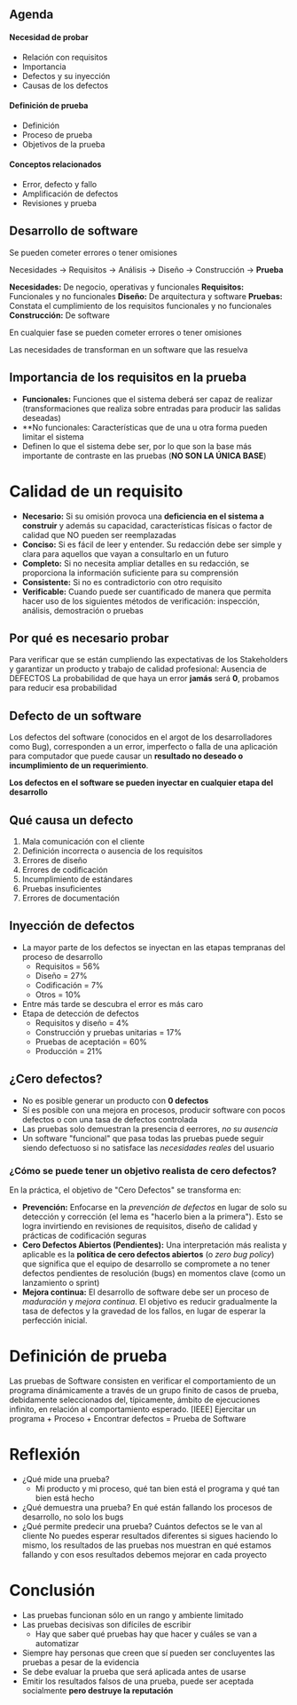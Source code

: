 ## Agenda
#### Necesidad de probar
- Relación con requisitos
- Importancia
- Defectos y su inyección
- Causas de los defectos
#### Definición de prueba
- Definición
- Proceso de prueba
- Objetivos de la prueba
#### Conceptos relacionados
- Error, defecto y fallo
- Amplificación de defectos
- Revisiones y prueba

## Desarrollo de software
Se pueden cometer errores o tener omisiones

Necesidades -> Requisitos -> Análisis -> Diseño -> Construcción -> **Prueba**

**Necesidades:** De negocio, operativas y funcionales
**Requisitos:** Funcionales y no funcionales
**Diseño:** De arquitectura y software
**Pruebas:** Constata el cumplimiento de los requisitos funcionales y no funcionales
**Construcción:** De software

En cualquier fase se pueden cometer errores o tener omisiones

Las necesidades de transforman en un software que las resuelva
## Importancia de los requisitos en la prueba
- **Funcionales:** Funciones que el sistema deberá ser capaz de realizar (transformaciones que realiza sobre entradas para producir las salidas deseadas)
- **No funcionales: Características que de una u otra forma pueden limitar el sistema
- Definen lo que el sistema debe ser, por lo que son la base más importante de contraste en las pruebas (**NO SON LA ÚNICA BASE**)
# Calidad de un requisito
- **Necesario:** Si su omisión provoca una **deficiencia en el sistema a construir** y además su capacidad, características físicas o factor de calidad que NO pueden ser reemplazadas
- **Conciso:** Si es fácil de leer y entender. Su redacción debe ser simple y clara para aquellos que vayan a consultarlo en un futuro
- **Completo:** Si no necesita ampliar detalles en su redacción, se proporciona la información suficiente para su comprensión
- **Consistente:** Si no es contradictorio con otro requisito
- **Verificable:** Cuando puede ser cuantificado de manera que permita hacer uso de los siguientes métodos de verificación: inspección, análisis, demostración o pruebas
## Por qué es necesario probar
Para verificar que se están cumpliendo las expectativas de los Stakeholders y garantizar un producto y trabajo de calidad profesional: Ausencia de DEFECTOS
La probabilidad de que haya un error **jamás** será **0**, probamos para reducir esa probabilidad
## Defecto de un software
Los defectos del software (conocidos en el argot de los desarrolladores como Bug), corresponden a un error, imperfecto o falla de una aplicación para computador que puede causar un **resultado no deseado o incumplimiento de un requerimiento**.

**Los defectos en el software se pueden inyectar en cualquier etapa del desarrollo**
## Qué causa un defecto
1. Mala comunicación con el cliente
2. Definición incorrecta o ausencia de los requisitos
3. Errores de diseño
4. Errores de codificación
5. Incumplimiento de estándares
6. Pruebas insuficientes
7. Errores de documentación
## Inyección de defectos
- La mayor parte de los defectos se inyectan en las etapas tempranas del proceso de desarrollo
	- Requisitos = 56%
	- Diseño = 27%
	- Codificación = 7%
	- Otros = 10%
- Entre más tarde se descubra el error es más caro
- Etapa de detección de defectos
	- Requisitos y diseño = 4%
	- Construcción y pruebas unitarias = 17%
	- Pruebas de aceptación = 60%
	- Producción = 21%
## ¿Cero defectos?
- No es posible generar un producto con **0 defectos**
- Sí es posible con una mejora en procesos, producir software con pocos defectos o con una tasa de defectos controlada
- Las pruebas solo demuestran la presencia d eerrores, *no su ausencia*
- Un software "funcional" que pasa todas las pruebas puede seguir siendo defectuoso si no satisface las *necesidades reales* del usuario
### ¿Cómo se puede tener un objetivo realista de cero defectos?
En la práctica, el objetivo de "Cero Defectos" se transforma en:
- **Prevención:** Enfocarse en la *prevención de defectos* en lugar de solo su detección y corrección (el lema es "hacerlo bien a la primera"). Esto se logra invirtiendo en revisiones de requisitos, diseño de calidad y prácticas de codificación seguras
- **Cero Defectos Abiertos (Pendientes):** Una interpretación más realista y aplicable es la **política de cero defectos abiertos** (o *zero bug policy*) que significa que el equipo de desarrollo se compromete a no tener defectos pendientes de resolución (bugs) en momentos clave (como un lanzamiento o sprint)
- **Mejora continua:** El desarrollo de software debe ser un proceso de *maduración* y *mejora continua*. El objetivo es reducir gradualmente la tasa de defectos y la gravedad de los fallos, en lugar de esperar la perfección inicial.
# Definición de prueba
Las pruebas de Software consisten en verificar el comportamiento de un programa dinámicamente a través de un grupo finito de casos de prueba, debidamente seleccionados del, típicamente, ámbito de ejecuciones infinito, en relación al comportamiento esperado. [IEEE]
Ejercitar un programa + Proceso + Encontrar defectos = Prueba de Software
# Reflexión
- ¿Qué mide una prueba?
	- Mi producto y mi proceso, qué tan bien está el programa y qué tan bien está hecho
- ¿Qué demuestra una prueba?
	En qué están fallando los procesos de desarrollo, no solo los bugs
- ¿Qué permite predecir una prueba?
	Cuántos defectos se le van al cliente
No puedes esperar resultados diferentes si sigues haciendo lo mismo, los resultados de las pruebas nos muestran en qué estamos fallando y con esos resultados debemos mejorar en cada proyecto
# Conclusión
- Las pruebas funcionan sólo en un rango y ambiente limitado
- Las pruebas decisivas son difíciles de escribir
	- Hay que saber qué pruebas hay que hacer y cuáles se van a automatizar
- Siempre hay personas que creen que sí pueden ser concluyentes las pruebas a pesar de la evidencia
- Se debe evaluar la prueba que será aplicada antes de usarse
- Emitir los resultados falsos de una prueba, puede ser aceptada socialmente **pero destruye la reputación**